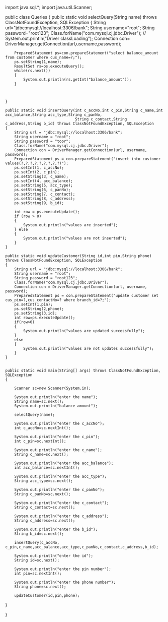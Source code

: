 import java.sql.*;
import java.util.Scanner;

public class Queries
{
    public static void selectQuery(String name) throws ClassNotFoundException, SQLException
    {
        String url="jdbc:mysql://localhost:3306/bank";
        String username="root";
        String password="root123";
        Class.forName("com.mysql.cj.jdbc.Driver");
       // System.out.println("Driver classLoading");
        Connection con= DriverManager.getConnection(url,username,password);

        PreparedStatement ps=con.prepareStatement("select balance_amount from customer where cus_name=?;");
        ps.setString(1,name);
        ResultSet rs=ps.executeQuery();
        while(rs.next())
        {
            System.out.println(rs.getInt("balance_amount"));
        }



    }

    public static void insertQuery(int c_accNo,int c_pin,String c_name,int acc_balance,String acc_type,String c_panNo,
                                   String c_contact,String c_address,String b_id) throws ClassNotFoundException, SQLException
    {
        String url = "jdbc:mysql://localhost:3306/bank";
        String username = "root";
        String password = "toor";
        Class.forName("com.mysql.cj.jdbc.Driver");
        Connection con = DriverManager.getConnection(url, username, password);
        PreparedStatement ps = con.prepareStatement("insert into customer values(?,?,?,?,?,?,?,?,?)");
        ps.setInt(1, c_accNo);
        ps.setInt(2, c_pin);
        ps.setString(3, c_name);
        ps.setInt(4, acc_balance);
        ps.setString(5, acc_type);
        ps.setString(6, c_panNo);
        ps.setString(7, c_contact);
        ps.setString(8, c_address);
        ps.setString(9, b_id);

        int row = ps.executeUpdate();
        if (row > 0)
        {
            System.out.println("values are inserted");
        } else
        {
            System.out.println("values are not inserted");
        }
    }

    public static void updateCustomer(String id,int pin,String phone) throws ClassNotFoundException, SQLException
    {
        String url = "jdbc:mysql://localhost:3306/bank";
        String username = "root";
        String password = "root123";
        Class.forName("com.mysql.cj.jdbc.Driver");
        Connection con = DriverManager.getConnection(url, username, password);
        PreparedStatement ps = con.prepareStatement("update customer set cus_pin=?,cus_contactNo=? where branch_id=?;");
        ps.setInt(1,pin);
        ps.setString(2,phone);
        ps.setString(3,id);
        int row=ps.executeUpdate();
        if(row>0)
        {
            System.out.println("values are updated successfully");
        }
        else
        {
            System.out.println("values are not updates successfully");
        }
    }


    public static void main(String[] args) throws ClassNotFoundException, SQLException
    {
        
        Scanner sc=new Scanner(System.in);

        System.out.println("enter the name");
        String name=sc.next();
        System.out.println("balance amount");

        selectQuery(name);

        System.out.println("enter the c_accNo");
        int c_accNo=sc.nextInt();

        System.out.println("enter the c_pin");
        int c_pin=sc.nextInt();

        System.out.println("enter the c_name");
        String c_name=sc.next();

        System.out.println("enter the acc_balance");
        int acc_balance=sc.nextInt();

        System.out.println("enter the acc_type");
        String acc_type=sc.next();

        System.out.println("enter the c_panNo");
        String c_panNo=sc.next();

        System.out.println("enter the c_contact");
        String c_contact=sc.next();

        System.out.println("enter the c_address");
        String c_address=sc.next();

        System.out.println("enter the b_id");
        String b_id=sc.next();

        insertQuery(c_accNo, c_pin,c_name,acc_balance,acc_type,c_panNo,c_contact,c_address,b_id);

        System.out.println("enter the id");
        String id=sc.next();

        System.out.println("enter the pin number");
        int pin=sc.nextInt();

        System.out.println("enter the phone number");
        String phone=sc.next();

        updateCustomer(id,pin,phone);

}

}
